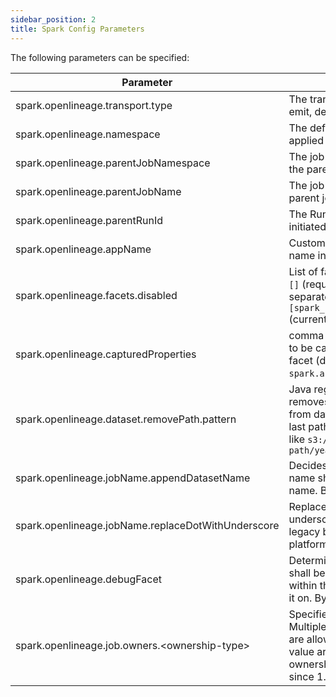 ```yaml
---
sidebar_position: 2
title: Spark Config Parameters
---
```



The following parameters can be specified:

| Parameter                                          | Definition                                                                                                                                                                          | Example                                       |
|----------------------------------------------------|-------------------------------------------------------------------------------------------------------------------------------------------------------------------------------------|-----------------------------------------------|
| spark.openlineage.transport.type                   | The transport type used for event emit, default type is `console`                                                                                                                   | http                                          |
| spark.openlineage.namespace                        | The default namespace to be applied for any jobs submitted                                                                                                                          | MyNamespace                                   |
| spark.openlineage.parentJobNamespace               | The job namespace to be used for the parent job facet                                                                                                                               | ParentJobNamespace                            |
| spark.openlineage.parentJobName                    | The job name to be used for the parent job facet                                                                                                                                    | ParentJobName                                 |
| spark.openlineage.parentRunId                      | The RunId of the parent job that initiated this Spark job                                                                                                                           | xxxx-xxxx-xxxx-xxxx                           |
| spark.openlineage.appName                          | Custom value overwriting Spark app name in events                                                                                                                                   | AppName                                       |
| spark.openlineage.facets.disabled                  | List of facets to disable, enclosed in `[]` (required from 0.21.x) and separated by `;`, default is `[spark_unknown;spark.logicalPlan;]` (currently must contain `;`)               | \[spark_unknown;spark.logicalPlan\]           |
| spark.openlineage.capturedProperties               | comma separated list of properties to be captured in spark properties facet (default `spark.master`, `spark.app.name`)                                                              | "spark.example1,spark.example2"               |
| spark.openlineage.dataset.removePath.pattern       | Java regular expression that removes `?<remove>` named group from dataset path. Can be used to last path subdirectories from paths like `s3://my-whatever-path/year=2023/month=04`  | `(.*)(?<remove>\/.*\/.*)`                     |
| spark.openlineage.jobName.appendDatasetName        | Decides whether output dataset name should be appended to job name. By default `true`.                                                                                              | false                                         |
| spark.openlineage.jobName.replaceDotWithUnderscore | Replaces dots in job name with underscore. Can be used to mimic legacy behaviour on Databricks platform. By default `false`.                                                        | false                                         |
| spark.openlineage.debugFacet                       | Determines whether debug facet shall be generated and included within the event. Set `enabled` to turn it on. By default, facet is disabled.                                        | enabled                                       |
| spark.openlineage.job.owners.<ownership-type\>     | Specifies ownership of the job. Multiple entries with different types are allowed. Config key name and value are used to create job ownership type and name (available since 1.13). | spark.openlineage.job.owners.team="Some Team" |
